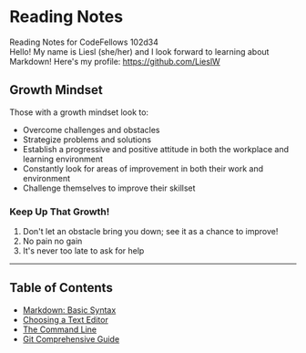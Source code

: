 # Reading Notes
Reading Notes for CodeFellows 102d34  
Hello! My name is Liesl (she/her) and I look forward to learning about Markdown! Here's my profile: https://github.com/LieslW
## Growth Mindset 
  Those with a growth mindset look to:
  - Overcome challenges and obstacles 
  - Strategize problems and solutions 
  - Establish a progressive and positive attitude in both the workplace and learning environment 
  - Constantly look for areas of improvement in both their work and environment 
  - Challenge themselves to improve their skillset
 ### Keep Up That Growth! 
 1. Don't let an obstacle bring you down; see it as a chance to improve! 
 2. No pain no gain 
 3. It's never too late to ask for help   
___
## Table of Contents 
- [Markdown: Basic Syntax](https://lieslw.github.io/Markdown-Basic-Syntax/)
- [Choosing a Text Editor](https://lieslw.github.io/Choosing-a-Text-Editor/)
- [The Command Line](https://lieslw.github.io/The-Command-Line/)
- [Git Comprehensive Guide](https://lieslw.github.io/Git-Comprehensive-Guide/)
